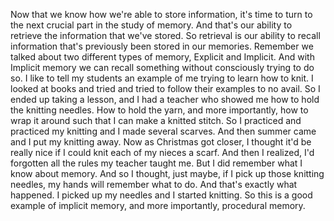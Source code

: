 Now that we know how we're able to store information, it's time to turn to the
next crucial part in the study of memory. And that's our ability to retrieve
the information that we've stored. So retrieval is our ability to recall
information that's previously been stored in our memories. Remember we talked
about two different types of memory, Explicit and Implicit. And with Implicit
memory we can recall something without consciously trying to do so. I like to
tell my students an example of me trying to learn how to knit. I looked at
books and tried and tried to follow their examples to no avail. So I ended up
taking a lesson, and I had a teacher who showed me how to hold the knitting
needles. How to hold the yarn, and more importantly, how to wrap it around such
that I can make a knitted stitch. So I practiced and practiced my knitting and
I made several scarves. And then summer came and I put my knitting away. Now as
Christmas got closer, I thought it'd be really nice if I could knit each of my
nieces a scarf. And then I realized, I'd forgotten all the rules my teacher
taught me. But I did remember what I know about memory. And so I thought, just
maybe, if I pick up those knitting needles, my hands will remember what to do.
And that's exactly what happened. I picked up my needles and I started
knitting. So this is a good example of implicit memory, and more importantly,
procedural memory.
